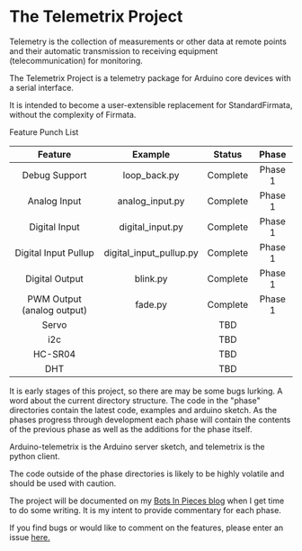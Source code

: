 # The Telemetrix Project

Telemetry is the collection of measurements or other data at remote points and their 
automatic transmission to receiving equipment (telecommunication) for monitoring.

The Telemetrix Project is a telemetry package for Arduino core devices with a serial interface.

It is intended to become a user-extensible replacement for StandardFirmata, without
the complexity of Firmata.

Feature Punch List

|           Feature          	|         Example         	|  Status  	|   Phase   |
|:--------------------------:	|:-----------------------:	|:--------:	|:--------:	|
| Debug Support              	| loop_back.py            	| Complete 	| Phase 1   |
| Analog Input               	| analog_input.py         	| Complete 	| Phase 1   |
| Digital Input              	| digital_input.py        	| Complete 	| Phase 1   |
| Digital Input Pullup       	| digital_input_pullup.py 	| Complete 	| Phase 1   |
| Digital Output             	| blink.py                	| Complete 	| Phase 1   |
| PWM Output (analog output) 	| fade.py                 	| Complete 	| Phase 1   |
| Servo                      	|                         	| TBD      	|
| i2c                        	|                         	| TBD      	|
| HC-SR04                    	|                         	| TBD      	|
| DHT                        	|                         	| TBD      	|

It is early stages of this project, so there are may be some bugs lurking.
A word about the current directory structure. The code in the "phase" directories
contain the latest code, examples and arduino sketch. As the phases progress through
development each phase will contain the contents of the previous phase as well as the
additions for the phase itself.

Arduino-telemetrix is the Arduino server sketch, and telemetrix is the python client.

The code outside of the phase directories is likely to be highly volatile and should
be used with caution.

The project will be documented on my [Bots In Pieces blog](https://mryslab.github.io/bots-in-pieces/index.html)
when I get time to do some writing. It is my intent to provide commentary for each phase.

If you find bugs or would like to comment on the features, please enter an issue
 [here.](https://github.com/MrYsLab/telemetrix/issues)
